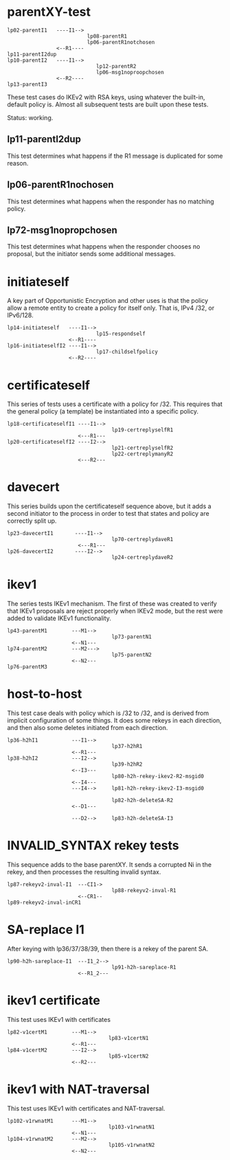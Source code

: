 parentXY-test
================

    lp02-parentI1   ----I1-->
                              lp08-parentR1
                              lp06-parentR1notchosen
                    <--R1----
    lp11-parentI2dup
    lp10-parentI2   ----I1-->
                                 lp12-parentR2
                                 lp06-msg1noproopchosen
                    <--R2----
    lp13-parentI3

These test cases do IKEv2 with RSA keys, using whatever the built-in, default policy is.
Almost all subsequent tests are built upon these tests.

Status: working.

lp11-parentI2dup
----------------
This test determines what happens if the R1 message is duplicated for some
reason.

lp06-parentR1nochosen
---------------------
This test determines what happens when the responder has no matching policy.

lp72-msg1nopropchosen
---------------------
This test determines what happens when the responder chooses no proposal,
but the initiator sends some additional messages.

initiateself
============

A key part of Opportunistic Encryption and other uses is that the policy
allow a remote entity to create a policy for itself only.  That is, IPv4 /32,
or IPv6/128.


    lp14-initiateself   ----I1-->
                                 lp15-respondself
                        <--R1----
    lp16-initiateselfI2 ----I1-->
                                 lp17-childselfpolicy
                        <--R2----

certificateself
===============

This series of tests uses a certificate with a policy for /32.  This requires
that the general policy (a template) be instantiated into a specific policy.


    lp18-certificateselfI1 ----I1-->
                                      lp19-certreplyselfR1
                           <---R1---
    lp20-certificateselfI2 ----I2-->
                                      lp21-certreplyselfR2
                                      lp22-certreplymanyR2
                           <---R2---


davecert
========

This series builds upon the certificateself sequence above, but it adds a
second initiator to the process in order to test that states and policy
are correctly split up.

    lp23-davecertI1       ----I1-->
                                      lp70-certreplydaveR1
                           <---R1---
    lp26-davecertI2       ----I2-->
                                      lp24-certreplydaveR2


ikev1
=====

The series tests IKEv1 mechanism.  The first of these was created to verify
that IKEv1 proposals are reject properly when IKEv2 mode, but the rest
were added to validate IKEv1 functionality.

    lp43-parentM1        ---M1-->
                                      lp73-parentN1
                         <--N1---
    lp74-parentM2        ---M2--->
                                      lp75-parentN2
                         <--N2---
    lp76-parentM3

host-to-host
============
This test case deals with policy which is /32 to /32, and is derived from
implicit configuration of some things.  It does some rekeys in each
direction, and then also some deletes initiated from each direction.

    lp36-h2hI1           ---I1-->
                                      lp37-h2hR1
                         <--R1---
    lp38-h2hI2           ---I2-->
                                      lp39-h2hR2
                         <--I3---
                                      lp80-h2h-rekey-ikev2-R2-msgid0
                         <--I4---
                         ---I4-->     lp81-h2h-rekey-ikev2-I3-msgid0

                                      lp82-h2h-deleteSA-R2
                         <--D1---

                         ---D2-->     lp83-h2h-deleteSA-I3

INVALID_SYNTAX rekey tests
==========================
This sequence adds to the base parentXY.
It sends a corrupted Ni in the rekey, and then processes the resulting
invalid syntax.

    lp87-rekeyv2-inval-I1  ---CI1->
                                      lp88-rekeyv2-inval-R1
                           <--CR1--
    lp89-rekeyv2-inval-inCR1


SA-replace I1
=============
After keying with lp36/37/38/39, then there is a rekey of the parent SA.

    lp90-h2h-sareplace-I1  ---I1_2-->
                                      lp91-h2h-sareplace-R1
                           <--R1_2---

ikev1 certificate
=================
This test uses IKEv1 with certificates


    lp82-v1certM1        ---M1-->
                                     lp83-v1certN1
                         <--R1---
    lp84-v1certM2        ---I2-->
                                     lp85-v1certN2
                         <--R2---

ikev1 with NAT-traversal
========================
This test uses IKEv1 with certificates and NAT-traversal.


    lp102-v1rwnatM1      ---M1-->
                                     lp103-v1rwnatN1
                         <--N1---
    lp104-v1rwnatM2      ---M2-->
                                     lp105-v1rwnatN2
                         <--N2---

